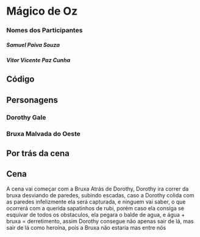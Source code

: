 # Mágico de Oz 
<h3>Nomes dos Participantes</h3>
<h5>Samuel Paiva Souza</h5>
<h5>Vitor Vicente Paz Cunha</h5>
<h2>Código</h2>
<h2>Personagens</h2>
<h3>Dorothy Gale</h3>
<p></p>
<h3>Bruxa Malvada do Oeste</h3>
<p></p>
<h2>Por trás da cena</h2>
<p></p>
<h2>Cena</h2>
<p>A cena vai começar com a Bruxa Atrás de Dorothy, Dorothy ira correr da bruxa desviando de paredes, subindo escadas, caso a Dorothy colida com as paredes infelizmente ela será capturada, e ninguem vai saber, o que ocorrerá com a querida sapatinhos de rubi, porém caso ela consiga se esquivar de todos os obstaculos, ela pegara o balde de agua, e água + bruxa = derretimento, assim Dorothy consegue não apenas sair de lá, mas sair de lá como heroína, pois a Bruxa não estaria mas entre nós</p>
<image>

</image>
